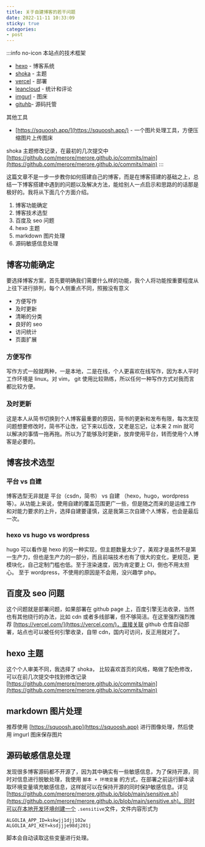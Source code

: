 ```yaml
---
title: 关于自建博客的若干问题
date: 2022-11-11 10:33:09
sticky: true
categories:
- post
---
```

:::info no-icon
本站点的技术框架
- [hexo](https://hexo.io/) - 博客系统
- [shoka](https://github.com/amehime/hexo-theme-shoka) - 主题
- [vercel](https://vercel.com) - 部署
- [leancloud](https://console.leancloud.cn) - 统计和评论
- [imgurl](https://www.imgurl.org) - 图床
- [gituhb](https://github.com/merore/merore.github.io)- 源码托管

其他工具
- [https://squoosh.app/](https://squoosh.app/) - 一个图片处理工具，方便压缩图片上传图床

shoka 主题修改记录，在最初的几次提交中
[https://github.com/merore/merore.github.io/commits/main](https://github.com/merore/merore.github.io/commits/main)
:::

这篇文章不是一步一步教你如何搭建自己的博客，而是在博客搭建的基础之上，总结一下博客搭建中遇到的问题以及解决方法，能给别人一点启示和思路的的话那是极好的。我将从下面几个方面介绍。

1. 博客功能确定
2. 博客技术选型
3. 百度及 seo 问题
4. hexo 主题
5. markdown 图片处理
6. 源码敏感信息处理


## 博客功能确定
要选择博客方案，首先要明确我们需要什么样的功能，我个人将功能按重要程度从上往下进行排列，每个人侧重点不同，照搬没有意义
- 方便写作
- 及时更新
- 清晰的分类
- 良好的 seo
- 访问统计
- 页面扩展

### 方便写作
写作方式一般就两种，一是本地，二是在线，个人更喜欢在线写作，因为本人平时工作环境是 linux。对 vim， git 使用比较熟练，所以任何一种写作方式对我而言都比较方便。

### 及时更新
这是本人从简书切换到个人博客最重要的原因，简书的更新和发布有限，每次发现问题想要修改时，简书不让改，记下来以后改，又老是忘记，让本来 2 min 就可以解决的事情一拖再拖。所以为了能够及时更新，放弃使用平台，转而使用个人博客是必要的。

## 博客技术选型

### 平台 vs 自建
博客选型无非就是 平台（csdn，简书） vs 自建 （hexo，hugo，wordpress 等）。从功能上来说，使用自建的覆盖范围更广一些，但是随之而来的是运维工作和对能力要求的上升，选择自建要谨慎，这是我第三次自建个人博客，也会是最后一次。

### hexo vs hugo vs wordpress
hugo 可以看作是 hexo 的另一种实现，但主题数量太少了，美观才是虽然不是第一生产力，但也是生产力的一部分，而且前端技术也有了很大的变化，更规范，更模块化，自己定制门槛也低。至于渲染速度，因为肯定要上 CI，倒也不用太担心。
至于 wordpress，不使用的原因是不会用，没兴趣学 php。

## 百度及 seo 问题
这个问题就是部署问题，如果部署在 github page 上，百度引擎无法收录，当然也有其他绕行的办法，比如 cdn 或者多线部署，但不够简洁。在这里强烈强烈推荐 [https://vercel.com/](https://vercel.com/)，直接关联 github 仓库自动部署，站点也可以被任何引擎收录，自带 cdn，国内可访问，反正用就对了。

## hexo 主题
这个个人审美不同，我选择了 shoka， 比较喜欢首页的风格，略做了配色修改，可以在前几次提交中找到修改记录[https://github.com/merore/merore.github.io/commits/main](https://github.com/merore/merore.github.io/commits/main)

## markdown 图片处理
推荐使用 [https://squoosh.app](https://squoosh.app) 进行图像处理，然后使用 imgurl 图床保存图片

## 源码敏感信息处理
发现很多博客源码都不开源了，因为其中确实有一些敏感信息，为了保持开源，同时对信息进行脱敏处理，我使用 `脚本 + 环境变量` 的方式，在部署之前运行脚本读取环境变量填充敏感信息，这样就可以在保持开源的同时保护敏感信息。详见 [https://github.com/merore/merore.github.io/blob/main/sensitive.sh](https://github.com/merore/merore.github.io/blob/main/sensitive.sh)。同时可以在本地开发环境创建一个 `.sensitive`文件，文件内容形式为
```
ALGOLIA_APP_ID=kskwjj1djj102w
ALGOLIA_API_KEY=ksdjjje98dj201j
```
脚本会自动读取这些变量进行处理。
